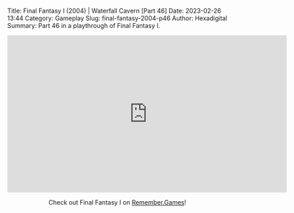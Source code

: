 Title: Final Fantasy I (2004) | Waterfall Cavern [Part 46]
Date: 2023-02-26 13:44
Category: Gameplay
Slug: final-fantasy-2004-p46
Author: Hexadigital
Summary: Part 46 in a playthrough of Final Fantasy I.

<center><iframe src="https://www.youtube.com/embed/MalHyrsDs4U?feature=oembed" allow="accelerometer; autoplay; encrypted-media; gyroscope; picture-in-picture" width="640" height="360" frameborder="0"></iframe>

Check out Final Fantasy I on [Remember.Games](https://remember.games/game/6866/final-fantasy-i-ii-dawn-of-souls/)!</center>

